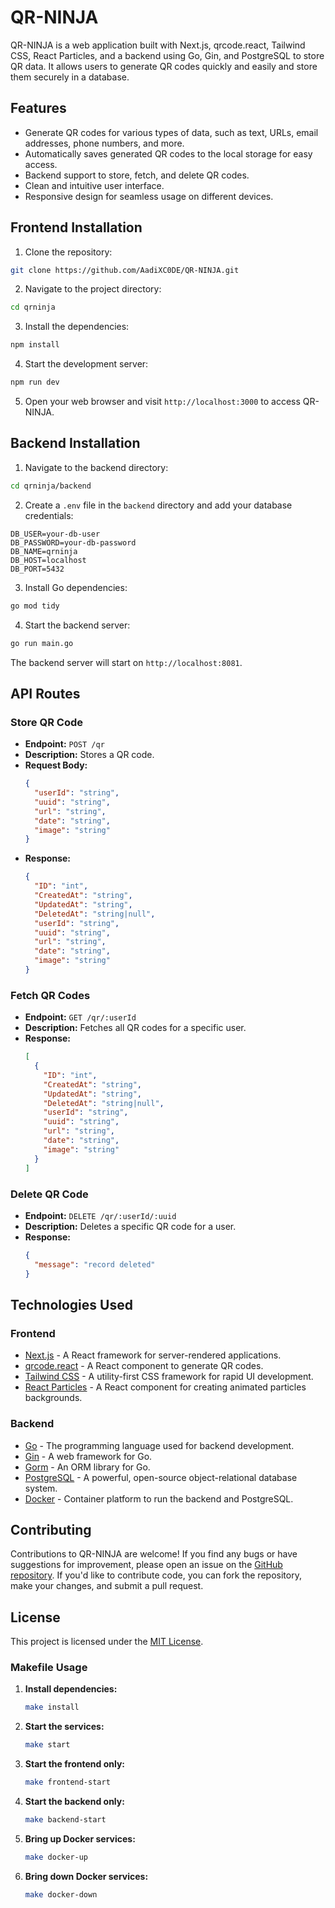 # QR-NINJA

QR-NINJA is a web application built with Next.js, qrcode.react, Tailwind CSS, React Particles, and a backend using Go, Gin, and PostgreSQL to store QR data. It allows users to generate QR codes quickly and easily and store them securely in a database.

## Features

- Generate QR codes for various types of data, such as text, URLs, email addresses, phone numbers, and more.
- Automatically saves generated QR codes to the local storage for easy access.
- Backend support to store, fetch, and delete QR codes.
- Clean and intuitive user interface.
- Responsive design for seamless usage on different devices.

## Frontend Installation

1. Clone the repository:

```sh
git clone https://github.com/AadiXC0DE/QR-NINJA.git
```

2. Navigate to the project directory:

```sh
cd qrninja
```

3. Install the dependencies:

```sh
npm install
```

4. Start the development server:

```sh
npm run dev
```

5. Open your web browser and visit `http://localhost:3000` to access QR-NINJA.

## Backend Installation

1. Navigate to the backend directory:

```sh
cd qrninja/backend
```

2. Create a `.env` file in the `backend` directory and add your database credentials:

```env
DB_USER=your-db-user
DB_PASSWORD=your-db-password
DB_NAME=qrninja
DB_HOST=localhost
DB_PORT=5432
```

3. Install Go dependencies:

```sh
go mod tidy
```

4. Start the backend server:

```sh
go run main.go
```

The backend server will start on `http://localhost:8081`.

## API Routes

### Store QR Code
- **Endpoint:** `POST /qr`
- **Description:** Stores a QR code.
- **Request Body:**
  ```json
  {
    "userId": "string",
    "uuid": "string",
    "url": "string",
    "date": "string",
    "image": "string"
  }
  ```
- **Response:**
  ```json
  {
    "ID": "int",
    "CreatedAt": "string",
    "UpdatedAt": "string",
    "DeletedAt": "string|null",
    "userId": "string",
    "uuid": "string",
    "url": "string",
    "date": "string",
    "image": "string"
  }
  ```

### Fetch QR Codes
- **Endpoint:** `GET /qr/:userId`
- **Description:** Fetches all QR codes for a specific user.
- **Response:**
  ```json
  [
    {
      "ID": "int",
      "CreatedAt": "string",
      "UpdatedAt": "string",
      "DeletedAt": "string|null",
      "userId": "string",
      "uuid": "string",
      "url": "string",
      "date": "string",
      "image": "string"
    }
  ]
  ```

### Delete QR Code
- **Endpoint:** `DELETE /qr/:userId/:uuid`
- **Description:** Deletes a specific QR code for a user.
- **Response:**
  ```json
  {
    "message": "record deleted"
  }
  ```

## Technologies Used

### Frontend

- [Next.js](https://nextjs.org) - A React framework for server-rendered applications.
- [qrcode.react](https://www.npmjs.com/package/qrcode.react) - A React component to generate QR codes.
- [Tailwind CSS](https://tailwindcss.com) - A utility-first CSS framework for rapid UI development.
- [React Particles](https://www.npmjs.com/package/react-particles-js) - A React component for creating animated particles backgrounds.

### Backend

- [Go](https://golang.org) - The programming language used for backend development.
- [Gin](https://github.com/gin-gonic/gin) - A web framework for Go.
- [Gorm](https://gorm.io) - An ORM library for Go.
- [PostgreSQL](https://www.postgresql.org) - A powerful, open-source object-relational database system.
- [Docker](https://www.docker.com) - Container platform to run the backend and PostgreSQL.

## Contributing

Contributions to QR-NINJA are welcome! If you find any bugs or have suggestions for improvement, please open an issue on the [GitHub repository](https://github.com/AadiXC0DE/QR-NINJA/issues). If you'd like to contribute code, you can fork the repository, make your changes, and submit a pull request.

## License

This project is licensed under the [MIT License](LICENSE).


### Makefile Usage

1. **Install dependencies:**
   ```sh
   make install
   ```

2. **Start the services:**
   ```sh
   make start
   ```

3. **Start the frontend only:**
   ```sh
   make frontend-start
   ```

4. **Start the backend only:**
   ```sh
   make backend-start
   ```

5. **Bring up Docker services:**
   ```sh
   make docker-up
   ```

6. **Bring down Docker services:**
   ```sh
   make docker-down
   ```

